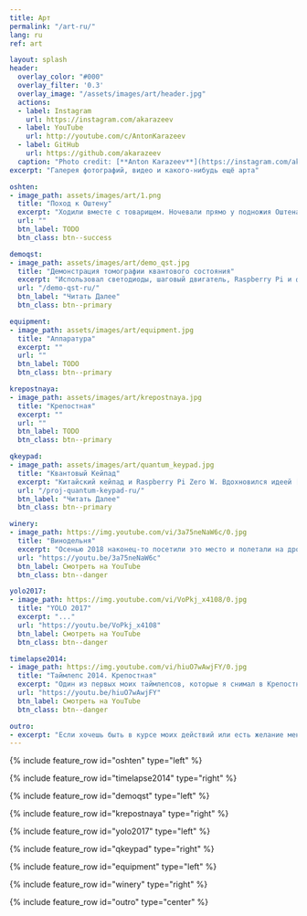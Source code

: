 ```yaml
---
title: Арт
permalink: "/art-ru/"
lang: ru
ref: art

layout: splash
header:
  overlay_color: "#000"
  overlay_filter: '0.3'
  overlay_image: "/assets/images/art/header.jpg"
  actions:
  - label: Instagram
    url: https://instagram.com/akarazeev
  - label: YouTube
    url: http://youtube.com/c/AntonKarazeev
  - label: GitHub
    url: https://github.com/akarazeev
  caption: "Photo credit: [**Anton Karazeev**](https://instagram.com/akarazeev)"
excerpt: "Галерея фотографий, видео и какого-нибудь ещё арта"

oshten:
- image_path: assets/images/art/1.png
  title: "Поход к Оштену"
  excerpt: "Ходили вместе с товарищем. Ночевали прямо у подножия Оштена"
  url: ""
  btn_label: TODO
  btn_class: btn--success

demoqst:
- image_path: assets/images/art/demo_qst.jpg
  title: "Демонстрация томографии квантового состояния"
  excerpt: "Использовал светодиоды, шаговый двигатель, Raspberry Pi и фигурку \"нолик/единичка\", которую мне подарили из IBM"
  url: "/demo-qst-ru/"
  btn_label: "Читать Далее"
  btn_class: btn--primary

equipment:
- image_path: assets/images/art/equipment.jpg
  title: "Аппаратура"
  excerpt: ""
  url: ""
  btn_label: TODO
  btn_class: btn--primary

krepostnaya:
- image_path: assets/images/art/krepostnaya.jpg
  title: "Крепостная"
  excerpt: ""
  url: ""
  btn_label: TODO
  btn_class: btn--primary

qkeypad:
- image_path: assets/images/art/quantum_keypad.jpg
  title: "Квантовый Кейпад"
  excerpt: "Китайский кейпад и Raspberry Pi Zero W. Вдохновился идеей [Model Q](https://qiskit.org/modelq/), которую в качестве первоапрельской шутки в 2018 году представил QISKit (подразделение IBM, занимающееся разработкой квантового компьютера). Из IBM мне прислали различные подарки, когда увидели мой [пост в Twitter'e](https://twitter.com/antonkarazeev/status/981671571319336960)"
  url: "/proj-quantum-keypad-ru/"
  btn_label: "Читать Далее"
  btn_class: btn--primary

winery:
- image_path: https://img.youtube.com/vi/3a75neNaW6c/0.jpg
  title: "Винодельня"
  excerpt: "Осенью 2018 наконец-то посетили это место и полетали на дронах в лучах тёплого солнца"
  url: "https://youtu.be/3a75neNaW6c"
  btn_label: Смотреть на YouTube
  btn_class: btn--danger

yolo2017:
- image_path: https://img.youtube.com/vi/VoPkj_x4108/0.jpg
  title: "YOLO 2017"
  excerpt: "..."
  url: "https://youtu.be/VoPkj_x4108"
  btn_label: Смотреть на YouTube
  btn_class: btn--danger

timelapse2014:
- image_path: https://img.youtube.com/vi/hiuO7wAwjFY/0.jpg
  title: "Таймлепс 2014. Крепостная"
  excerpt: "Один из первых моих таймлепсов, которые я снимал в Крепостной"
  url: "https://youtu.be/hiuO7wAwjFY"
  btn_label: Смотреть на YouTube
  btn_class: btn--danger

outro:
- excerpt: "Если хочешь быть в курсе моих действий или есть желание меня поддержать, то такие возможности есть --&nbsp;[<i class=\"fab fa-twitter\"></i> @antonkarazeev](https://twitter.com/antonkarazeev){: .btn .btn--twitter} и [<i class=\"fab fa-paypal\"></i> Поддержать](https://www.paypal.me/akarazeev){: .btn .btn--success}"
---
```


{% include feature_row id="oshten" type="left" %}

{% include feature_row id="timelapse2014" type="right" %}

{% include feature_row id="demoqst" type="left" %}

{% include feature_row id="krepostnaya" type="right" %}

{% include feature_row id="yolo2017" type="left" %}

{% include feature_row id="qkeypad" type="right" %}

{% include feature_row id="equipment" type="left" %}

{% include feature_row id="winery" type="right" %}

{% include feature_row id="outro" type="center" %}

